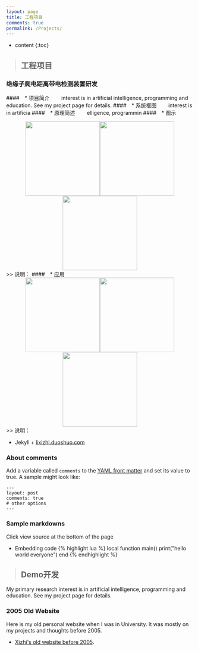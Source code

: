 ```yaml
---
layout: page
title: 工程项目
comments: true
permalink: /Projects/
---
```


* content
{:toc}

> ## 工程项目

### 绝缘子爬电距离带电检测装置研发
####　* 项目简介
　　interest is in artificial intelligence, programming and education. See my project page for details.
####　* 系统框图
　　interest is in artificia
####　* 原理简述
　　elligence, programmin
####　* 图示
<center class="half">
    <img src="https://github.com/listudystar/listudystar.github.io/tree/master/pages/test_1.jpg" width="200"/><img src="https://github.com/listudystar/listudystar.github.io/tree/master/pages/test_2.jpg" width="200"/><img src="https://github.com/listudystar/listudystar.github.io/tree/master/pages/test_3.jpg" width="200"/>
</center>
>> 说明：
####　* 应用
<center class="half">
    <img src="https://github.com/listudystar/listudystar.github.io/tree/master/pages/test_1.jpg" width="200"/><img src="https://github.com/listudystar/listudystar.github.io/tree/master/pages/test_2.jpg" width="200"/><img src="https://github.com/listudystar/listudystar.github.io/tree/master/pages/test_3.jpg" width="200"/>
</center>
>> 说明：

* Jekyll + [lixizhi.duoshuo.com](http://lixizhi.duoshuo.com/admin/)

### About comments
Add a variable called `comments` to the [YAML front matter](http://jekyllrb.com/docs/frontmatter/) and set its value to true. A sample might look like:

    ---
    layout: post
    comments: true
    # other options
    ---

### Sample markdowns
Click view source at the bottom of the page

* Embedding code
{% highlight lua %}
local function main()
	print("hello world everyone")
end
{% endhighlight %}


> ## Demo开发

My primary research interest is in artificial intelligence, programming and education. See my project page for details.


### 2005 Old Website 
Here is my old personal website when I was in University. It was mostly on my projects and thoughts before 2005.

* [Xizhi's old website before 2005](/oldsite2005/index.htm). 

